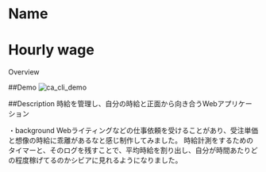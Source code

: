 # Name
Hourly wage
=====================

Overview

##Demo
![ca_cli_demo](https://user-images.githubusercontent.com/45376824/92735505-6d33de00-f3b4-11ea-8128-d2ced7d11c31.gif)

##Description
時給を管理し、自分の時給と正面から向き合うWebアプリケーション


・background
Webライティングなどの仕事依頼を受けることがあり、受注単価と想像の時給に乖離があるなと感じ制作してみました。
時給計測をするためのタイマーと、そのログを残すことで、平均時給を割り出し、自分が時間あたりどの程度稼げてるのかシビアに見れるようになりました。
